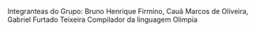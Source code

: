 Integranteas do Grupo: Bruno Henrique Firmino, Cauã Marcos de Oliveira, Gabriel Furtado Teixeira
Compilador da linguagem Olimpia
